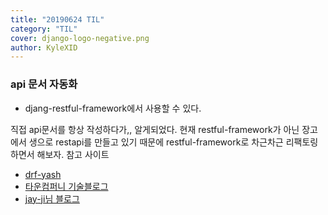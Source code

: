 ```yaml
---
title: "20190624 TIL"
category: "TIL"
cover: django-logo-negative.png
author: KyleXID
---
```


### api 문서 자동화
- djang-restful-framework에서 사용할 수 있다.  

직접 api문서를 항상 작성하다가,, 알게되었다. 현재 restful-framework가 아닌 장고에서 생으로 restapi를 만들고 있기 때문에 restful-framework로 차근차근 리팩토링 하면서 해보자.
참고 사이트
- [drf-yash](https://drf-yasg.readthedocs.io/en/stable/)
- [타운컴퍼니 기술블로그](https://medium.com/towncompany-engineering/%EC%B9%9C%EC%A0%88%ED%95%98%EA%B2%8C-django-rest-framework-api-%EB%AC%B8%EC%84%9C-%EC%9E%90%EB%8F%99%ED%99%94%ED%95%98%EA%B8%B0-drf-yasg-c835269714fc)
- [jay-ji님 블로그](https://jay-ji.tistory.com/31)
